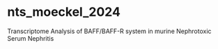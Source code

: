 # nts_moeckel_2024
Transcriptome Analysis of BAFF/BAFF-R system in murine Nephrotoxic Serum Nephritis
